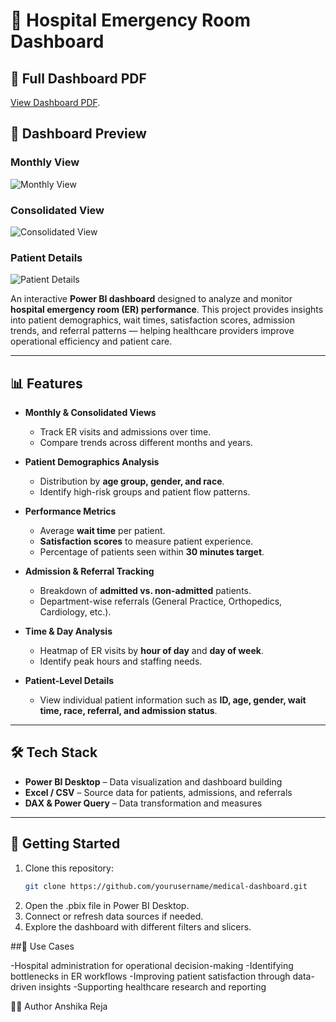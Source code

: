 # 🏥 Hospital Emergency Room Dashboard  
## 📄 Full Dashboard PDF  

[View Dashboard PDF](https://github.com/Anshireja/Medical-Dashboard/blob/main/medical%20dashboard.pdf).

## 📸 Dashboard Preview  

### Monthly View  
![Monthly View](screenshots/dashboard_page_1.png)  

### Consolidated View  
![Consolidated View](screenshots/dashboard_page_2.png)  

### Patient Details  
![Patient Details](screenshots/dashboard_page_3.png)  



An interactive **Power BI dashboard** designed to analyze and monitor **hospital emergency room (ER) performance**. This project provides insights into patient demographics, wait times, satisfaction scores, admission trends, and referral patterns — helping healthcare providers improve operational efficiency and patient care.  

---

## 📊 Features  

- **Monthly & Consolidated Views**  
  - Track ER visits and admissions over time.  
  - Compare trends across different months and years.  

- **Patient Demographics Analysis**  
  - Distribution by **age group, gender, and race**.  
  - Identify high-risk groups and patient flow patterns.  

- **Performance Metrics**  
  - Average **wait time** per patient.  
  - **Satisfaction scores** to measure patient experience.  
  - Percentage of patients seen within **30 minutes target**.  

- **Admission & Referral Tracking**  
  - Breakdown of **admitted vs. non-admitted** patients.  
  - Department-wise referrals (General Practice, Orthopedics, Cardiology, etc.).  

- **Time & Day Analysis**  
  - Heatmap of ER visits by **hour of day** and **day of week**.  
  - Identify peak hours and staffing needs.  

- **Patient-Level Details**  
  - View individual patient information such as **ID, age, gender, wait time, race, referral, and admission status**.  

---

## 🛠️ Tech Stack  

- **Power BI Desktop** – Data visualization and dashboard building  
- **Excel / CSV** – Source data for patients, admissions, and referrals  
- **DAX & Power Query** – Data transformation and measures  

---

## 🚀 Getting Started  

1. Clone this repository:  
   ```bash
   git clone https://github.com/yourusername/medical-dashboard.git
2. Open the .pbix file in Power BI Desktop.
3. Connect or refresh data sources if needed.
4. Explore the dashboard with different filters and slicers.

##🎯 Use Cases

-Hospital administration for operational decision-making
-Identifying bottlenecks in ER workflows
-Improving patient satisfaction through data-driven insights
-Supporting healthcare research and reporting

👩‍💻 Author
Anshika Reja
